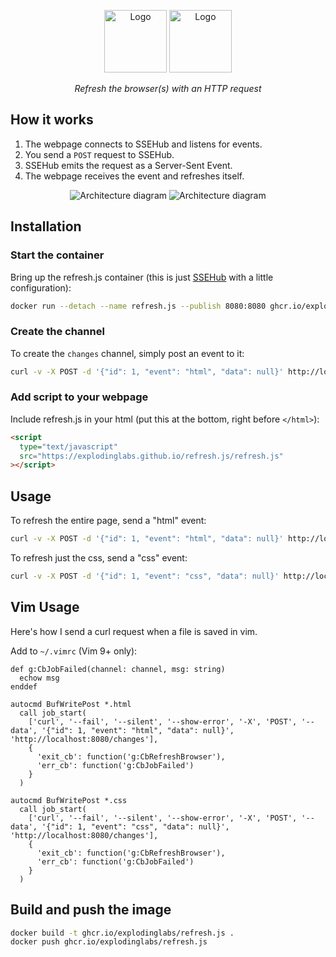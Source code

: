 <p align="center">
  <img alt="Logo" height="100" src="https://github.com/explodinglabs/refresh.js/blob/main/.images/logo-light.png?raw=true#gh-light-mode-only" />
  <img alt="Logo" height="100" src="https://github.com/explodinglabs/refresh.js/blob/main/.images/logo-dark.png?raw=true#gh-dark-mode-only" />
</p>

<p align="center">
  <i>Refresh the browser(s) with an HTTP request</i>
</p>

## How it works

1. The webpage connects to SSEHub and listens for events.
2. You send a `POST` request to SSEHub.
3. SSEHub emits the request as a Server-Sent Event.
4. The webpage receives the event and refreshes itself.

<p align="center">
  <img alt="Architecture diagram" src="https://github.com/explodinglabs/refresh.js/blob/main/.images/architecture-light.svg?raw=true#gh-light-mode-only" />
  <img alt="Architecture diagram" src="https://github.com/explodinglabs/refresh.js/blob/main/.images/architecture-dark.svg?raw=true#gh-dark-mode-only" />
</p>

## Installation

### Start the container

Bring up the refresh.js container (this is just
[SSEHub](https://github.com/vgno/ssehub) with a little configuration):

```sh
docker run --detach --name refresh.js --publish 8080:8080 ghcr.io/explodinglabs/refresh.js
```

### Create the channel

To create the `changes` channel, simply post an event to it:

```sh
curl -v -X POST -d '{"id": 1, "event": "html", "data": null}' http://localhost:8080/changes
```

### Add script to your webpage

Include refresh.js in your html (put this at the bottom, right before
`</html>`):

```html
<script
  type="text/javascript"
  src="https://explodinglabs.github.io/refresh.js/refresh.js"
></script>
```

## Usage

To refresh the entire page, send a "html" event:

```sh
curl -v -X POST -d '{"id": 1, "event": "html", "data": null}' http://localhost:8080/changes
```

To refresh just the css, send a "css" event:

```sh
curl -v -X POST -d '{"id": 1, "event": "css", "data": null}' http://localhost:8080/changes
```

## Vim Usage

Here's how I send a curl request when a file is saved in vim.

Add to `~/.vimrc` (Vim 9+ only):

```vim
def g:CbJobFailed(channel: channel, msg: string)
  echow msg
enddef

autocmd BufWritePost *.html
  call job_start(
    ['curl', '--fail', '--silent', '--show-error', '-X', 'POST', '--data', '{"id": 1, "event": "html", "data": null}', 'http://localhost:8080/changes'],
    {
      'exit_cb': function('g:CbRefreshBrowser'),
      'err_cb': function('g:CbJobFailed')
    }
  )

autocmd BufWritePost *.css
  call job_start(
    ['curl', '--fail', '--silent', '--show-error', '-X', 'POST', '--data', '{"id": 1, "event": "css", "data": null}', 'http://localhost:8080/changes'],
    {
      'exit_cb': function('g:CbRefreshBrowser'),
      'err_cb': function('g:CbJobFailed')
    }
  )
```

## Build and push the image

```sh
docker build -t ghcr.io/explodinglabs/refresh.js .
docker push ghcr.io/explodinglabs/refresh.js
```
